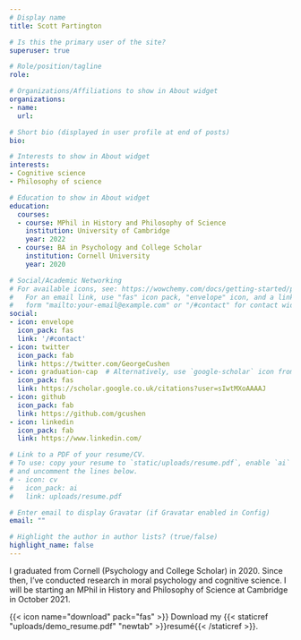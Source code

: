 ```yaml
---
# Display name
title: Scott Partington

# Is this the primary user of the site?
superuser: true

# Role/position/tagline
role: 

# Organizations/Affiliations to show in About widget
organizations:
- name: 
  url: 

# Short bio (displayed in user profile at end of posts)
bio: 

# Interests to show in About widget
interests:
- Cognitive science
- Philosophy of science 

# Education to show in About widget
education:
  courses:
  - course: MPhil in History and Philosophy of Science 
    institution: University of Cambridge
    year: 2022
  - course: BA in Psychology and College Scholar 
    institution: Cornell University
    year: 2020

# Social/Academic Networking
# For available icons, see: https://wowchemy.com/docs/getting-started/page-builder/#icons
#   For an email link, use "fas" icon pack, "envelope" icon, and a link in the
#   form "mailto:your-email@example.com" or "/#contact" for contact widget.
social:
- icon: envelope
  icon_pack: fas
  link: '/#contact'
- icon: twitter
  icon_pack: fab
  link: https://twitter.com/GeorgeCushen
- icon: graduation-cap  # Alternatively, use `google-scholar` icon from `ai` icon pack
  icon_pack: fas
  link: https://scholar.google.co.uk/citations?user=sIwtMXoAAAAJ
- icon: github
  icon_pack: fab
  link: https://github.com/gcushen
- icon: linkedin
  icon_pack: fab
  link: https://www.linkedin.com/

# Link to a PDF of your resume/CV.
# To use: copy your resume to `static/uploads/resume.pdf`, enable `ai` icons in `params.toml`, 
# and uncomment the lines below.
# - icon: cv
#   icon_pack: ai
#   link: uploads/resume.pdf

# Enter email to display Gravatar (if Gravatar enabled in Config)
email: ""

# Highlight the author in author lists? (true/false)
highlight_name: false
---
```


I graduated from Cornell (Psychology and College Scholar) in 2020. Since then, I’ve conducted research in moral psychology and cognitive science. I will be starting an MPhil in History and Philosophy of Science at Cambridge in October 2021.  

{{< icon name="download" pack="fas" >}} Download my {{< staticref "uploads/demo_resume.pdf" "newtab" >}}resumé{{< /staticref >}}.
